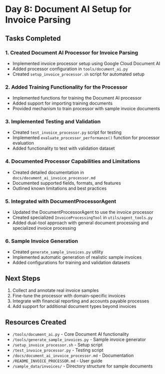 # Day 8: Document AI Setup for Invoice Parsing

## Tasks Completed

### 1. Created Document AI Processor for Invoice Parsing
- Implemented invoice processor setup using Google Cloud Document AI
- Added processor configuration in `tools/document_ai.py`
- Created `setup_invoice_processor.sh` script for automated setup

### 2. Added Training Functionality for the Processor
- Implemented functions for training the Document AI processor
- Added support for importing training documents
- Provided mechanism to train processor with sample invoice documents

### 3. Implemented Testing and Validation
- Created `test_invoice_processor.py` script for testing
- Implemented `evaluate_processor_performance()` function for processor evaluation
- Added functionality to test with validation dataset

### 4. Documented Processor Capabilities and Limitations
- Created detailed documentation in `docs/document_ai_invoice_processor.md`
- Documented supported fields, formats, and features
- Outlined known limitations and best practices

### 5. Integrated with DocumentProcessorAgent
- Updated the DocumentProcessorAgent to use the invoice processor
- Created specialized `InvoiceProcessingTool` in `utils/agent_tools.py`
- Added dual-tool approach with general document processing and specialized invoice processing

### 6. Sample Invoice Generation
- Created `generate_sample_invoices.py` utility
- Implemented automatic generation of realistic sample invoices
- Added configurations for training and validation datasets

## Next Steps
1. Collect and annotate real invoice samples
2. Fine-tune the processor with domain-specific invoices
3. Integrate with financial reporting and accounts payable processes
4. Add support for additional document types beyond invoices

## Resources Created
- `/tools/document_ai.py` - Core Document AI functionality
- `/tools/generate_sample_invoices.py` - Sample invoice generator
- `/setup_invoice_processor.sh` - Setup script
- `/test_invoice_processor.py` - Testing script
- `/docs/document_ai_invoice_processor.md` - Documentation
- `/README_INVOICE_PROCESSOR.md` - User guide
- `/sample_data/invoices/` - Directory structure for sample documents
